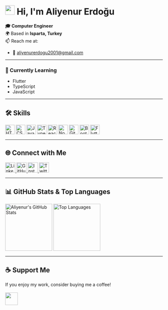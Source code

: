# <img src="https://media.giphy.com/media/hvRJCLFzcasrR4ia7z/giphy.gif" width="30px"> Hi, I'm Aliyenur Erdoğu

**🎓 Computer Engineer**  
🌍 Based in **Isparta, Turkey**  
📫 Reach me at:  
- 📧 [aliyenurerdogu2001@gmail.com](mailto:aliyenurerdogu2001@gmail.com)

---

### 🧠 Currently Learning
- Flutter
- TypeScript
- JavaScript

---

## 🛠️ Skills

<p align="left">
  <img src="https://cdn.jsdelivr.net/gh/devicons/devicon/icons/html5/html5-original.svg" height="30" alt="HTML5" />
  <img src="https://cdn.jsdelivr.net/gh/devicons/devicon/icons/css3/css3-original.svg" height="30" alt="CSS3" />
  <img src="https://cdn.jsdelivr.net/gh/devicons/devicon/icons/javascript/javascript-original.svg" height="30" alt="JavaScript" />
  <img src="https://cdn.jsdelivr.net/gh/devicons/devicon/icons/typescript/typescript-original.svg" height="30" alt="TypeScript" />
  <img src="https://cdn.jsdelivr.net/gh/devicons/devicon/icons/react/react-original.svg" height="30" alt="React" />
  <img src="https://cdn.jsdelivr.net/gh/devicons/devicon/icons/nodejs/nodejs-original.svg" height="30" alt="Node.js" />
  <img src="https://cdn.jsdelivr.net/gh/devicons/devicon/icons/git/git-original.svg" height="30" alt="Git" />
  <img src="https://cdn.jsdelivr.net/gh/devicons/devicon/icons/bootstrap/bootstrap-plain.svg" height="30" alt="Bootstrap" />
  <img src="https://cdn.jsdelivr.net/gh/devicons/devicon/icons/flutter/flutter-original.svg" height="30" alt="Flutter" />
</p>

---

## 🌐 Connect with Me

<p align="left">
  <a href="https://www.linkedin.com/in/aliyenurerdogu/" target="_blank">
    <img src="https://cdn.jsdelivr.net/gh/devicons/devicon/icons/linkedin/linkedin-original.svg" alt="LinkedIn" width="32" />
  </a>
  <a href="https://github.com/aliyenurerdogu" target="_blank">
    <img src="https://cdn.jsdelivr.net/gh/devicons/devicon/icons/github/github-original.svg" alt="GitHub" width="32" />
  </a>
  <a href="https://www.instagram.com/aly.erdogp" target="_blank">
    <img src="https://upload.wikimedia.org/wikipedia/commons/e/e7/Instagram_logo_2016.svg" alt="Instagram" width="32" />
  </a>
  <a href="https://twitter.com/aliyenur_erdogu" target="_blank">
    <img src="https://upload.wikimedia.org/wikipedia/commons/6/6f/Logo_of_Twitter.svg" alt="Twitter" width="32" />
  </a>
</p>

---

## 📊 GitHub Stats & Top Languages

<p align="left">
  <img src="https://github-readme-stats.vercel.app/api?username=aliyenurerdogu&show_icons=true&theme=default&hide_border=true" alt="Aliyenur's GitHub Stats" height="150"/>
  <img src="https://github-readme-stats.vercel.app/api/top-langs/?username=aliyenurerdogu&layout=compact&theme=default&hide_border=true" alt="Top Languages" height="150"/>
</p>


---

## ☕ Support Me

If you enjoy my work, consider buying me a coffee! 
<br>
<br>
<a href="https://www.buymeacoffee.com/aliyenur" target="_blank">
  <img src="https://img.shields.io/badge/-Buy%20Me%20a%20Coffee-FFDD00?style=for-the-badge&logo=buy-me-a-coffee&logoColor=black" height="40"/>
</a>


